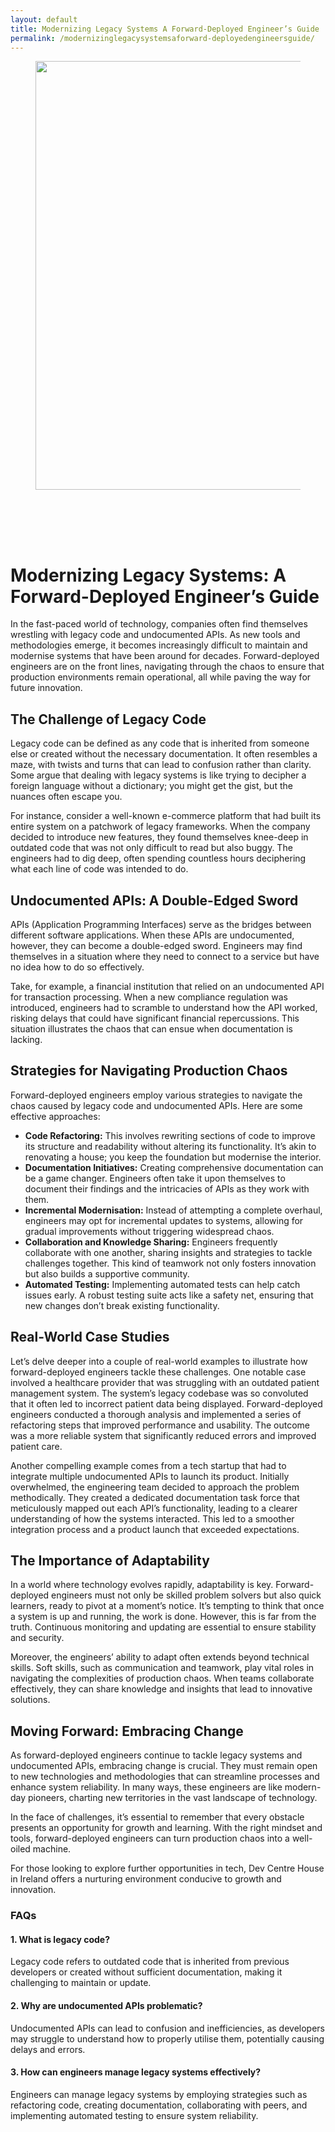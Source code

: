 ```yaml
---
layout: default
title: Modernizing Legacy Systems A Forward-Deployed Engineer’s Guide
permalink: /modernizinglegacysystemsaforward-deployedengineersguide/
---
```



<div class="wp-block-columns alignwide is-layout-flex wp-container-core-columns-is-layout-8ba3830c wp-block-columns-is-layout-flex" style="margin-top:0;margin-bottom:0;padding-right:0;padding-left:0">
<div class="wp-block-column is-layout-flow wp-block-column-is-layout-flow" style="flex-basis:70%">
<div class="wp-block-group has-global-padding is-layout-constrained wp-block-group-is-layout-constrained"><figure class="alignwide wp-block-post-featured-image" style="padding-bottom:2vh;"><img alt="" class="attachment-post-thumbnail size-post-thumbnail wp-post-image" decoding="async" fetchpriority="high" height="686" sizes="(max-width: 1200px) 100vw, 1200px" src="https://www.devcentrehouse.eu/blogs/wp-content/uploads/2025/08/featured-1754396463208.jpg" srcset="https://www.devcentrehouse.eu/blogs/wp-content/uploads/2025/08/featured-1754396463208.jpg 1200w, https://www.devcentrehouse.eu/blogs/wp-content/uploads/2025/08/featured-1754396463208-300x172.jpg 300w, https://www.devcentrehouse.eu/blogs/wp-content/uploads/2025/08/featured-1754396463208-1024x585.jpg 1024w, https://www.devcentrehouse.eu/blogs/wp-content/uploads/2025/08/featured-1754396463208-768x439.jpg 768w" style="border-radius:0px;object-fit:cover;" width="1200"/></figure>
<h1 class="alignwide wp-block-post-title has-x-large-font-size">Modernizing Legacy Systems: A Forward-Deployed Engineer’s Guide</h1>
<div aria-hidden="true" class="wp-block-spacer" style="height:var(--wp--preset--spacing--10)"></div>
</div>
<div class="wp-block-group has-global-padding is-layout-constrained wp-block-group-is-layout-constrained"><div class="entry-content alignwide wp-block-post-content has-global-padding is-layout-constrained wp-container-core-post-content-is-layout-a5dd074b wp-block-post-content-is-layout-constrained"><p>In the fast-paced world of technology, companies often find themselves wrestling with legacy code and undocumented APIs. As new tools and methodologies emerge, it becomes increasingly difficult to maintain and modernise systems that have been around for decades. Forward-deployed engineers are on the front lines, navigating through the chaos to ensure that production environments remain operational, all while paving the way for future innovation.</p>
<h2>The Challenge of Legacy Code</h2>
<p>Legacy code can be defined as any code that is inherited from someone else or created without the necessary documentation. It often resembles a maze, with twists and turns that can lead to confusion rather than clarity. Some argue that dealing with legacy systems is like trying to decipher a foreign language without a dictionary; you might get the gist, but the nuances often escape you.</p>
<p>For instance, consider a well-known e-commerce platform that had built its entire system on a patchwork of legacy frameworks. When the company decided to introduce new features, they found themselves knee-deep in outdated code that was not only difficult to read but also buggy. The engineers had to dig deep, often spending countless hours deciphering what each line of code was intended to do.</p>
<h2>Undocumented APIs: A Double-Edged Sword</h2>
<p>APIs (Application Programming Interfaces) serve as the bridges between different software applications. When these APIs are undocumented, however, they can become a double-edged sword. Engineers may find themselves in a situation where they need to connect to a service but have no idea how to do so effectively.</p>
<p>Take, for example, a financial institution that relied on an undocumented API for transaction processing. When a new compliance regulation was introduced, engineers had to scramble to understand how the API worked, risking delays that could have significant financial repercussions. This situation illustrates the chaos that can ensue when documentation is lacking.</p>
<h2>Strategies for Navigating Production Chaos</h2>
<p>Forward-deployed engineers employ various strategies to navigate the chaos caused by legacy code and undocumented APIs. Here are some effective approaches:</p>
<ul>
<li><strong>Code Refactoring:</strong> This involves rewriting sections of code to improve its structure and readability without altering its functionality. It’s akin to renovating a house; you keep the foundation but modernise the interior.</li>
<li><strong>Documentation Initiatives:</strong> Creating comprehensive documentation can be a game changer. Engineers often take it upon themselves to document their findings and the intricacies of APIs as they work with them.</li>
<li><strong>Incremental Modernisation:</strong> Instead of attempting a complete overhaul, engineers may opt for incremental updates to systems, allowing for gradual improvements without triggering widespread chaos.</li>
<li><strong>Collaboration and Knowledge Sharing:</strong> Engineers frequently collaborate with one another, sharing insights and strategies to tackle challenges together. This kind of teamwork not only fosters innovation but also builds a supportive community.</li>
<li><strong>Automated Testing:</strong> Implementing automated tests can help catch issues early. A robust testing suite acts like a safety net, ensuring that new changes don’t break existing functionality.</li>
</ul>
<h2>Real-World Case Studies</h2>
<p>Let’s delve deeper into a couple of real-world examples to illustrate how forward-deployed engineers tackle these challenges. One notable case involved a healthcare provider that was struggling with an outdated patient management system. The system’s legacy codebase was so convoluted that it often led to incorrect patient data being displayed. Forward-deployed engineers conducted a thorough analysis and implemented a series of refactoring steps that improved performance and usability. The outcome was a more reliable system that significantly reduced errors and improved patient care.</p>
<p>Another compelling example comes from a tech startup that had to integrate multiple undocumented APIs to launch its product. Initially overwhelmed, the engineering team decided to approach the problem methodically. They created a dedicated documentation task force that meticulously mapped out each API’s functionality, leading to a clearer understanding of how the systems interacted. This led to a smoother integration process and a product launch that exceeded expectations.</p>
<h2>The Importance of Adaptability</h2>
<p>In a world where technology evolves rapidly, adaptability is key. Forward-deployed engineers must not only be skilled problem solvers but also quick learners, ready to pivot at a moment’s notice. It’s tempting to think that once a system is up and running, the work is done. However, this is far from the truth. Continuous monitoring and updating are essential to ensure stability and security.</p>
<p>Moreover, the engineers’ ability to adapt often extends beyond technical skills. Soft skills, such as communication and teamwork, play vital roles in navigating the complexities of production chaos. When teams collaborate effectively, they can share knowledge and insights that lead to innovative solutions.</p>
<h2>Moving Forward: Embracing Change</h2>
<p>As forward-deployed engineers continue to tackle legacy systems and undocumented APIs, embracing change is crucial. They must remain open to new technologies and methodologies that can streamline processes and enhance system reliability. In many ways, these engineers are like modern-day pioneers, charting new territories in the vast landscape of technology.</p>
<p>In the face of challenges, it’s essential to remember that every obstacle presents an opportunity for growth and learning. With the right mindset and tools, forward-deployed engineers can turn production chaos into a well-oiled machine.</p>
<p>For those looking to explore further opportunities in tech, Dev Centre House in Ireland offers a nurturing environment conducive to growth and innovation.</p>
<h3>FAQs</h3>
<h4>1. What is legacy code?</h4>
<p>Legacy code refers to outdated code that is inherited from previous developers or created without sufficient documentation, making it challenging to maintain or update.</p>
<h4>2. Why are undocumented APIs problematic?</h4>
<p>Undocumented APIs can lead to confusion and inefficiencies, as developers may struggle to understand how to properly utilise them, potentially causing delays and errors.</p>
<h4>3. How can engineers manage legacy systems effectively?</h4>
<p>Engineers can manage legacy systems by employing strategies such as refactoring code, creating documentation, collaborating with peers, and implementing automated testing to ensure system reliability.</p>
</div></div>
</div>
<div class="wp-block-column is-layout-flow wp-block-column-is-layout-flow" style="flex-basis:30%"></div>
</div>
